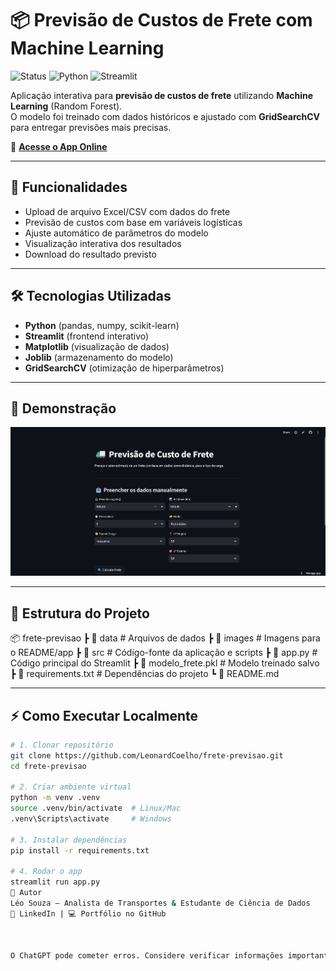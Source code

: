 # 📦 Previsão de Custos de Frete com Machine Learning

![Status](https://img.shields.io/badge/status-online-brightgreen)
![Python](https://img.shields.io/badge/python-3.10%2B-blue)
![Streamlit](https://img.shields.io/badge/streamlit-app-red)

Aplicação interativa para **previsão de custos de frete** utilizando **Machine Learning** (Random Forest).  
O modelo foi treinado com dados históricos e ajustado com **GridSearchCV** para entregar previsões mais precisas.

🔗 **[Acesse o App Online](https://frete-previsao-fz2s5ocwoc97y6ggf2bm2m.streamlit.app/)**

---

## 🚀 Funcionalidades

- Upload de arquivo Excel/CSV com dados do frete
- Previsão de custos com base em variáveis logísticas
- Ajuste automático de parâmetros do modelo
- Visualização interativa dos resultados
- Download do resultado previsto

---

## 🛠️ Tecnologias Utilizadas

- **Python** (pandas, numpy, scikit-learn)
- **Streamlit** (frontend interativo)
- **Matplotlib** (visualização de dados)
- **Joblib** (armazenamento do modelo)
- **GridSearchCV** (otimização de hiperparâmetros)

---

## 📸 Demonstração

![App Preview](images/Print.jpg)

---

## 📂 Estrutura do Projeto

📦 frete-previsao
┣ 📂 data # Arquivos de dados
┣ 📂 images # Imagens para o README/app
┣ 📂 src # Código-fonte da aplicação e scripts
┣ 📜 app.py # Código principal do Streamlit
┣ 📜 modelo_frete.pkl # Modelo treinado salvo
┣ 📜 requirements.txt # Dependências do projeto
┗ 📜 README.md

---

## ⚡ Como Executar Localmente

```bash
# 1. Clonar repositório
git clone https://github.com/LeonardCoelho/frete-previsao.git
cd frete-previsao

# 2. Criar ambiente virtual
python -m venv .venv
source .venv/bin/activate  # Linux/Mac
.venv\Scripts\activate     # Windows

# 3. Instalar dependências
pip install -r requirements.txt

# 4. Rodar o app
streamlit run app.py
📌 Autor
Léo Souza — Analista de Transportes & Estudante de Ciência de Dados
💼 LinkedIn | 💻 Portfólio no GitHub



O ChatGPT pode cometer erros. Considere verificar informações importantes.
